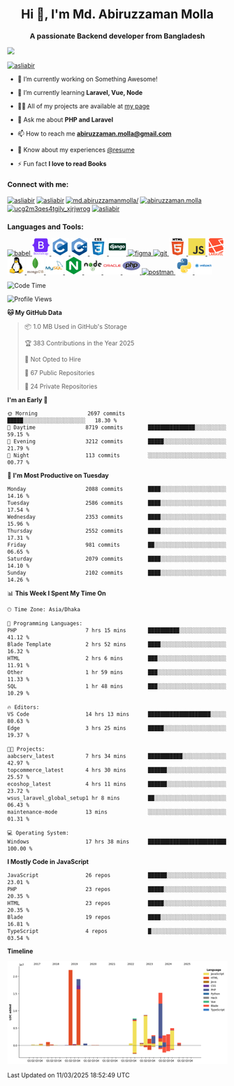 <h1 align="center">Hi 👋, I'm Md. Abiruzzaman Molla</h1>
<h3 align="center">A passionate Backend developer from Bangladesh</h3>
<img src="https://komarev.com/ghpvc/?username=AbiruzzamanMolla&color=green"/> <p align="left"> <a href="https://twitter.com/abiruzzaman_m" target="blank"><img src="https://img.shields.io/twitter/follow/abiruzzaman_m?logo=twitter&style=for-the-badge" alt="asliabir" /></a> </p>

- 🔭 I’m currently working on Something Awesome!

- 🌱 I’m currently learning **Laravel, Vue, Node**

- 👨‍💻 All of my projects are available at [my page](https://abiruzzamanmolla.github.io)

- 💬 Ask me about **PHP and Laravel**

- 📫 How to reach me **abiruzzaman.molla@gmail.com**

- 📄 Know about my experiences [@resume](https://resume.io/r/KgsbDXNcb)

- ⚡ Fun fact **I love to read Books**

<h3 align="left">Connect with me:</h3>
<p align="left">

<a href="https://twitter.com/abiruzzaman_m" target="blank"><img align="center" src="https://raw.githubusercontent.com/rahuldkjain/github-profile-readme-generator/master/src/images/icons/Social/twitter.svg" alt="asliabir" height="30" width="40" /></a>
<a href="https://linkedin.com/in/abiruzzamanmolla" target="blank"><img align="center" src="https://raw.githubusercontent.com/rahuldkjain/github-profile-readme-generator/master/src/images/icons/Social/linked-in-alt.svg" alt="asliabir" height="30" width="40" /></a>
<a href="https://fb.com/abiruzzamanmolla/" target="blank"><img align="center" src="https://raw.githubusercontent.com/rahuldkjain/github-profile-readme-generator/master/src/images/icons/Social/facebook.svg" alt="md.abiruzzamanmolla/" height="30" width="40" /></a>
<a href="https://instagram.com/abiruzzaman.molla" target="blank"><img align="center" src="https://raw.githubusercontent.com/rahuldkjain/github-profile-readme-generator/master/src/images/icons/Social/instagram.svg" alt="abiruzzaman.molla" height="30" width="40" /></a>
<a href="https://www.youtube.com/@PracticeWithAbir" target="blank"><img align="center" src="https://raw.githubusercontent.com/rahuldkjain/github-profile-readme-generator/master/src/images/icons/Social/youtube.svg" alt="ucg2m3qes4tgilv_xjrjwrog" height="30" width="40" /></a>
<a href="https://www.hackerrank.com/asliabir" target="blank"><img align="center" src="https://raw.githubusercontent.com/rahuldkjain/github-profile-readme-generator/master/src/images/icons/Social/hackerrank.svg" alt="asliabir" height="30" width="40" /></a>
</p>

<h3 align="left">Languages and Tools:</h3>
<p align="left"> <a href="https://babeljs.io/" target="_blank" rel="noreferrer"> <img src="https://www.vectorlogo.zone/logos/babeljs/babeljs-icon.svg" alt="babel" width="40" height="40"/> </a> <a href="https://getbootstrap.com" target="_blank" rel="noreferrer"> <img src="https://raw.githubusercontent.com/devicons/devicon/master/icons/bootstrap/bootstrap-plain-wordmark.svg" alt="bootstrap" width="40" height="40"/> </a> <a href="https://www.cprogramming.com/" target="_blank" rel="noreferrer"> <img src="https://raw.githubusercontent.com/devicons/devicon/master/icons/c/c-original.svg" alt="c" width="40" height="40"/> </a> <a href="https://www.w3schools.com/cpp/" target="_blank" rel="noreferrer"> <img src="https://raw.githubusercontent.com/devicons/devicon/master/icons/cplusplus/cplusplus-original.svg" alt="cplusplus" width="40" height="40"/> </a> <a href="https://www.w3schools.com/css/" target="_blank" rel="noreferrer"> <img src="https://raw.githubusercontent.com/devicons/devicon/master/icons/css3/css3-original-wordmark.svg" alt="css3" width="40" height="40"/> </a> <a href="https://www.djangoproject.com/" target="_blank" rel="noreferrer"> <img src="https://raw.githubusercontent.com/devicons/devicon/master/icons/django/django-original.svg" alt="django" width="40" height="40"/> </a> <a href="https://www.figma.com/" target="_blank" rel="noreferrer"> <img src="https://www.vectorlogo.zone/logos/figma/figma-icon.svg" alt="figma" width="40" height="40"/> </a> <a href="https://git-scm.com/" target="_blank" rel="noreferrer"> <img src="https://www.vectorlogo.zone/logos/git-scm/git-scm-icon.svg" alt="git" width="40" height="40"/> </a> <a href="https://www.w3.org/html/" target="_blank" rel="noreferrer"> <img src="https://raw.githubusercontent.com/devicons/devicon/master/icons/html5/html5-original-wordmark.svg" alt="html5" width="40" height="40"/> </a> <a href="https://developer.mozilla.org/en-US/docs/Web/JavaScript" target="_blank" rel="noreferrer"> <img src="https://raw.githubusercontent.com/devicons/devicon/master/icons/javascript/javascript-original.svg" alt="javascript" width="40" height="40"/> </a> <a href="https://laravel.com/" target="_blank" rel="noreferrer"> <img src="https://raw.githubusercontent.com/devicons/devicon/master/icons/laravel/laravel-plain-wordmark.svg" alt="laravel" width="40" height="40"/> </a> <a href="https://www.linux.org/" target="_blank" rel="noreferrer"> <img src="https://raw.githubusercontent.com/devicons/devicon/master/icons/linux/linux-original.svg" alt="linux" width="40" height="40"/> </a> <a href="https://www.mongodb.com/" target="_blank" rel="noreferrer"> <img src="https://raw.githubusercontent.com/devicons/devicon/master/icons/mongodb/mongodb-original-wordmark.svg" alt="mongodb" width="40" height="40"/> </a> <a href="https://www.mysql.com/" target="_blank" rel="noreferrer"> <img src="https://raw.githubusercontent.com/devicons/devicon/master/icons/mysql/mysql-original-wordmark.svg" alt="mysql" width="40" height="40"/> </a> <a href="https://www.nginx.com" target="_blank" rel="noreferrer"> <img src="https://raw.githubusercontent.com/devicons/devicon/master/icons/nginx/nginx-original.svg" alt="nginx" width="40" height="40"/> </a> <a href="https://nodejs.org" target="_blank" rel="noreferrer"> <img src="https://raw.githubusercontent.com/devicons/devicon/master/icons/nodejs/nodejs-original-wordmark.svg" alt="nodejs" width="40" height="40"/> </a> <a href="https://www.oracle.com/" target="_blank" rel="noreferrer"> <img src="https://raw.githubusercontent.com/devicons/devicon/master/icons/oracle/oracle-original.svg" alt="oracle" width="40" height="40"/> </a> <a href="https://www.php.net" target="_blank" rel="noreferrer"> <img src="https://raw.githubusercontent.com/devicons/devicon/master/icons/php/php-original.svg" alt="php" width="40" height="40"/> </a> <a href="https://postman.com" target="_blank" rel="noreferrer"> <img src="https://www.vectorlogo.zone/logos/getpostman/getpostman-icon.svg" alt="postman" width="40" height="40"/> </a> <a href="https://www.python.org" target="_blank" rel="noreferrer"> <img src="https://raw.githubusercontent.com/devicons/devicon/master/icons/python/python-original.svg" alt="python" width="40" height="40"/> </a> <a href="https://webpack.js.org" target="_blank" rel="noreferrer"> <img src="https://raw.githubusercontent.com/devicons/devicon/d00d0969292a6569d45b06d3f350f463a0107b0d/icons/webpack/webpack-original-wordmark.svg" alt="webpack" width="40" height="40"/> </a> </p>


<!--START_SECTION:waka-->
![Code Time](http://img.shields.io/badge/Code%20Time-17%2C831%20hrs%2014%20mins-blue)

![Profile Views](http://img.shields.io/badge/Profile%20Views-0-blue)

**🐱 My GitHub Data** 

> 📦 1.0 MB Used in GitHub's Storage 
 > 
> 🏆 383 Contributions in the Year 2025
 > 
> 🚫 Not Opted to Hire
 > 
> 📜 67 Public Repositories 
 > 
> 🔑 24 Private Repositories 
 > 
**I'm an Early 🐤** 

```text
🌞 Morning                2697 commits        █████░░░░░░░░░░░░░░░░░░░░   18.30 % 
🌆 Daytime                8719 commits        ███████████████░░░░░░░░░░   59.15 % 
🌃 Evening                3212 commits        █████░░░░░░░░░░░░░░░░░░░░   21.79 % 
🌙 Night                  113 commits         ░░░░░░░░░░░░░░░░░░░░░░░░░   00.77 % 
```
📅 **I'm Most Productive on Tuesday** 

```text
Monday                   2088 commits        ████░░░░░░░░░░░░░░░░░░░░░   14.16 % 
Tuesday                  2586 commits        ████░░░░░░░░░░░░░░░░░░░░░   17.54 % 
Wednesday                2353 commits        ████░░░░░░░░░░░░░░░░░░░░░   15.96 % 
Thursday                 2552 commits        ████░░░░░░░░░░░░░░░░░░░░░   17.31 % 
Friday                   981 commits         ██░░░░░░░░░░░░░░░░░░░░░░░   06.65 % 
Saturday                 2079 commits        ████░░░░░░░░░░░░░░░░░░░░░   14.10 % 
Sunday                   2102 commits        ████░░░░░░░░░░░░░░░░░░░░░   14.26 % 
```


📊 **This Week I Spent My Time On** 

```text
🕑︎ Time Zone: Asia/Dhaka

💬 Programming Languages: 
PHP                      7 hrs 15 mins       ██████████░░░░░░░░░░░░░░░   41.12 % 
Blade Template           2 hrs 52 mins       ████░░░░░░░░░░░░░░░░░░░░░   16.32 % 
HTML                     2 hrs 6 mins        ███░░░░░░░░░░░░░░░░░░░░░░   11.91 % 
Other                    1 hr 59 mins        ███░░░░░░░░░░░░░░░░░░░░░░   11.33 % 
SQL                      1 hr 48 mins        ███░░░░░░░░░░░░░░░░░░░░░░   10.29 % 

🔥 Editors: 
VS Code                  14 hrs 13 mins      ████████████████████░░░░░   80.63 % 
Edge                     3 hrs 25 mins       █████░░░░░░░░░░░░░░░░░░░░   19.37 % 

🐱‍💻 Projects: 
aabcserv_latest          7 hrs 34 mins       ███████████░░░░░░░░░░░░░░   42.97 % 
topcommerce_latest       4 hrs 30 mins       ██████░░░░░░░░░░░░░░░░░░░   25.57 % 
ecoshop_latest           4 hrs 11 mins       ██████░░░░░░░░░░░░░░░░░░░   23.72 % 
wsus_laravel_global_setup1 hr 8 mins         ██░░░░░░░░░░░░░░░░░░░░░░░   06.43 % 
maintenance-mode         13 mins             ░░░░░░░░░░░░░░░░░░░░░░░░░   01.31 % 

💻 Operating System: 
Windows                  17 hrs 38 mins      █████████████████████████   100.00 % 
```

**I Mostly Code in JavaScript** 

```text
JavaScript               26 repos            ██████░░░░░░░░░░░░░░░░░░░   23.01 % 
PHP                      23 repos            █████░░░░░░░░░░░░░░░░░░░░   20.35 % 
HTML                     23 repos            █████░░░░░░░░░░░░░░░░░░░░   20.35 % 
Blade                    19 repos            ████░░░░░░░░░░░░░░░░░░░░░   16.81 % 
TypeScript               4 repos             █░░░░░░░░░░░░░░░░░░░░░░░░   03.54 % 
```



**Timeline**

![Lines of Code chart](https://raw.githubusercontent.com/AbiruzzamanMolla/AbiruzzamanMolla/master/assets/bar_graph.png)


 Last Updated on 11/03/2025 18:52:49 UTC
<!--END_SECTION:waka-->
